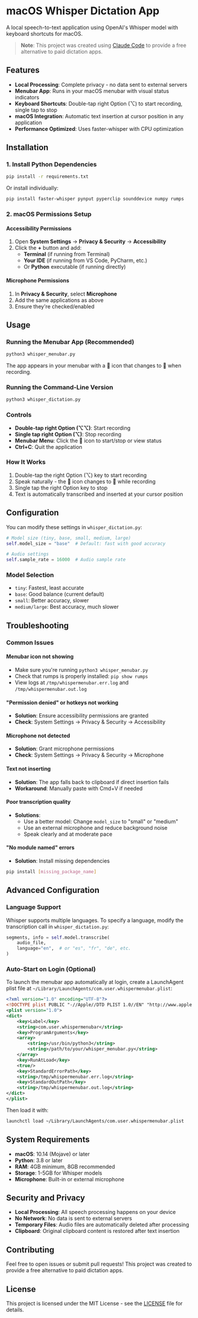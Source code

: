 # macOS Whisper Dictation App

A local speech-to-text application using OpenAI's Whisper model with keyboard shortcuts for macOS.

> **Note**: This project was created using [Claude Code](https://claude.ai/code) to provide a free alternative to paid dictation apps.

## Features

- **Local Processing**: Complete privacy - no data sent to external servers
- **Menubar App**: Runs in your macOS menubar with visual status indicators
- **Keyboard Shortcuts**: Double-tap right Option (⌥) to start recording, single tap to stop
- **macOS Integration**: Automatic text insertion at cursor position in any application
- **Performance Optimized**: Uses faster-whisper with CPU optimization

## Installation

### 1. Install Python Dependencies

```bash
pip install -r requirements.txt
```

Or install individually:
```bash
pip install faster-whisper pynput pyperclip sounddevice numpy rumps
```

### 2. macOS Permissions Setup

#### Accessibility Permissions
1. Open **System Settings** → **Privacy & Security** → **Accessibility**
2. Click the **+** button and add:
   - **Terminal** (if running from Terminal)
   - **Your IDE** (if running from VS Code, PyCharm, etc.)
   - Or **Python** executable (if running directly)

#### Microphone Permissions
1. In **Privacy & Security**, select **Microphone**
2. Add the same applications as above
3. Ensure they're checked/enabled

## Usage

### Running the Menubar App (Recommended)

```bash
python3 whisper_menubar.py
```

The app appears in your menubar with a 🎤 icon that changes to 🔴 when recording.

### Running the Command-Line Version

```bash
python3 whisper_dictation.py
```

### Controls

- **Double-tap right Option (⌥⌥)**: Start recording
- **Single tap right Option (⌥)**: Stop recording
- **Menubar Menu**: Click the 🎤 icon to start/stop or view status
- **Ctrl+C**: Quit the application

### How It Works

1. Double-tap the right Option (⌥) key to start recording
2. Speak naturally - the 🎤 icon changes to 🔴 while recording
3. Single tap the right Option key to stop
4. Text is automatically transcribed and inserted at your cursor position

## Configuration

You can modify these settings in `whisper_dictation.py`:

```python
# Model size (tiny, base, small, medium, large)
self.model_size = "base"  # Default: fast with good accuracy

# Audio settings
self.sample_rate = 16000  # Audio sample rate
```

### Model Selection
- `tiny`: Fastest, least accurate
- `base`: Good balance (current default)
- `small`: Better accuracy, slower
- `medium/large`: Best accuracy, much slower

## Troubleshooting

### Common Issues

#### Menubar icon not showing
- Make sure you're running `python3 whisper_menubar.py`
- Check that rumps is properly installed: `pip show rumps`
- View logs at `/tmp/whispermenubar.err.log` and `/tmp/whispermenubar.out.log`

#### "Permission denied" or hotkeys not working
- **Solution**: Ensure accessibility permissions are granted
- **Check**: System Settings → Privacy & Security → Accessibility

#### Microphone not detected
- **Solution**: Grant microphone permissions
- **Check**: System Settings → Privacy & Security → Microphone

#### Text not inserting
- **Solution**: The app falls back to clipboard if direct insertion fails
- **Workaround**: Manually paste with Cmd+V if needed

#### Poor transcription quality
- **Solutions**:
  - Use a better model: Change `model_size` to "small" or "medium"
  - Use an external microphone and reduce background noise
  - Speak clearly and at moderate pace

#### "No module named" errors
- **Solution**: Install missing dependencies
```bash
pip install [missing_package_name]
```

## Advanced Configuration

### Language Support

Whisper supports multiple languages. To specify a language, modify the transcription call in `whisper_dictation.py`:
```python
segments, info = self.model.transcribe(
    audio_file,
    language="en",  # or "es", "fr", "de", etc.
)
```

### Auto-Start on Login (Optional)

To launch the menubar app automatically at login, create a LaunchAgent plist file at `~/Library/LaunchAgents/com.user.whispermenubar.plist`:

```xml
<?xml version="1.0" encoding="UTF-8"?>
<!DOCTYPE plist PUBLIC "-//Apple//DTD PLIST 1.0//EN" "http://www.apple.com/DTDs/PropertyList-1.0.dtd">
<plist version="1.0">
<dict>
    <key>Label</key>
    <string>com.user.whispermenubar</string>
    <key>ProgramArguments</key>
    <array>
        <string>/usr/bin/python3</string>
        <string>/path/to/your/whisper_menubar.py</string>
    </array>
    <key>RunAtLoad</key>
    <true/>
    <key>StandardErrorPath</key>
    <string>/tmp/whispermenubar.err.log</string>
    <key>StandardOutPath</key>
    <string>/tmp/whispermenubar.out.log</string>
</dict>
</plist>
```

Then load it with:
```bash
launchctl load ~/Library/LaunchAgents/com.user.whispermenubar.plist
```

## System Requirements

- **macOS**: 10.14 (Mojave) or later
- **Python**: 3.8 or later
- **RAM**: 4GB minimum, 8GB recommended
- **Storage**: 1-5GB for Whisper models
- **Microphone**: Built-in or external microphone

## Security and Privacy

- **Local Processing**: All speech processing happens on your device
- **No Network**: No data is sent to external servers
- **Temporary Files**: Audio files are automatically deleted after processing
- **Clipboard**: Original clipboard content is restored after text insertion

## Contributing

Feel free to open issues or submit pull requests! This project was created to provide a free alternative to paid dictation apps.

## License

This project is licensed under the MIT License - see the [LICENSE](LICENSE) file for details.
